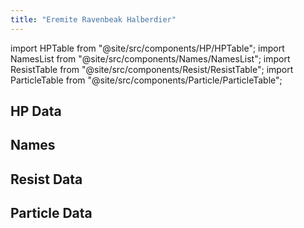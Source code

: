 ```yaml
---
title: "Eremite Ravenbeak Halberdier"
---
```


import HPTable from "@site/src/components/HP/HPTable";
import NamesList from "@site/src/components/Names/NamesList";
import ResistTable from "@site/src/components/Resist/ResistTable";
import ParticleTable from "@site/src/components/Particle/ParticleTable";

## HP Data

<HPTable item_key="eremiteravenbeakhalberdier" data_src="enemy" />

## Names

<NamesList item_key="eremiteravenbeakhalberdier" data_src="enemy" />

## Resist Data

<ResistTable item_key="eremiteravenbeakhalberdier" data_src="enemy" />

## Particle Data

<ParticleTable item_key="eremiteravenbeakhalberdier" data_src="enemy" />